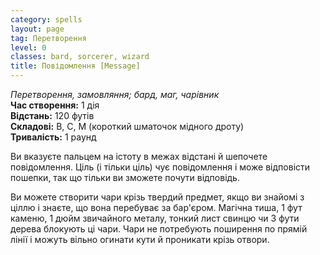 ```yaml
---
category: spells
layout: page
tag: Перетворення
level: 0
classes: bard, sorcerer, wizard
title: Повідомлення [Message]
---
```


_Перетворення, замовляння; бард, маг, чарівник_    
**Час створення:** 1 дія    
**Відстань:** 120 футів    
**Складові:** В, С, М (короткий шматочок мідного дроту)    
**Тривалість:** 1 раунд    

Ви вказуєте пальцем на істоту в межах відстані й шепочете повідомлення. Ціль (і тільки ціль) чує повідомлення і може відповісти пошепки, так що тільки ви зможете почути відповідь.    

Ви можете створити чари крізь твердий предмет, якщо ви знайомі з ціллю і знаєте, що вона перебуває за бар'єром. Магічна тиша, 1 фут каменю, 1 дюйм звичайного металу, тонкий лист свинцю чи 3 фути дерева блокують ці чари. Чари не потребують поширення по прямій лінії і можуть вільно огинати кути й проникати крізь отвори. 
